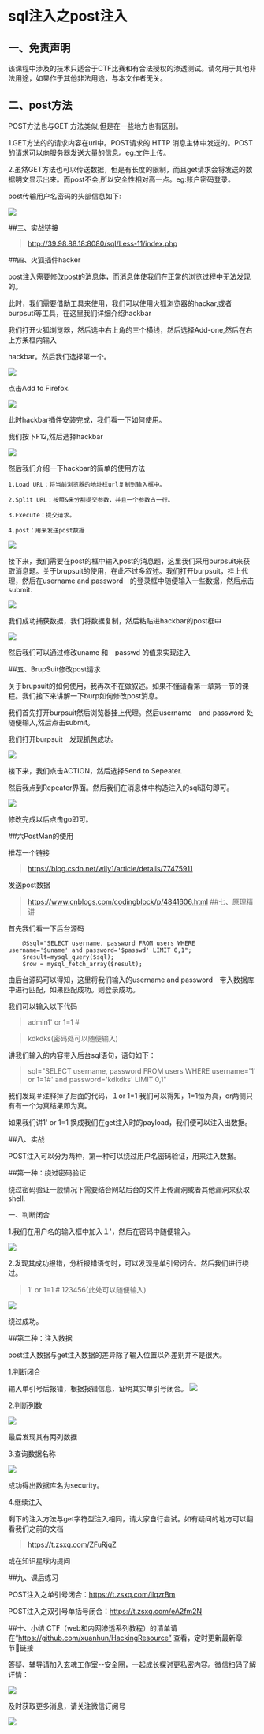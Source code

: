 # sql注入之post注入

## 一、免责声明

该课程中涉及的技术只适合于CTF比赛和有合法授权的渗透测试。请勿用于其他非法用途，如果作于其他非法用途，与本文作者无关。

## 二、post方法

POST方法也与GET 方法类似,但是在一些地方也有区别。

1.GET方法的的请求内容在url中。POST请求的 HTTP 消息主体中发送的。POST的请求可以向服务器发送大量的信息。eg:文件上传。

2.虽然GET方法也可以传送数据，但是有长度的限制，而且get请求会将发送的数据明文显示出来。而post不会,所以安全性相对高一点。eg:账户密码登录。

post传输用户名密码的头部信息如下:

![](img/2.9/3.png)

##三、实战链接

>http://39.98.88.18:8080/sql/Less-11/index.php

##四、火狐插件hacker

post注入需要修改post的消息体，而消息体使我们在正常的浏览过程中无法发现的。

此时，我们需要借助工具来使用，我们可以使用火狐浏览器的hackar,或者burpsuti等工具，在这里我们详细介绍hackbar

我们打开火狐浏览器，然后选中右上角的三个横线，然后选择Add-one,然后在右上方条框内输入

hackbar。然后我们选择第一个。

![](img/2.9/4.png)

点击Add to Firefox.

![](img/2.9/5.png)

此时hackbar插件安装完成，我们看一下如何使用。

我们按下F12,然后选择hackbar

![](img/2.9/6.png)

然后我们介绍一下hackbar的简单的使用方法

```
1.Load URL：将当前浏览器的地址栏url复制到输入框中。

2.Split URL：按照&来分割提交参数，并且一个参数占一行。

3.Execute：提交请求。

4.post：用来发送post数据

```
![](img/2.9/7.png)

接下来，我们需要在post的框中输入post的消息题，这里我们采用burpsuit来获取消息题。关于brupsuit的使用，在此不过多叙述。我们打开burpsuit，挂上代理，然后在username and password　的登录框中随便输入一些数据，然后点击submit.

![](img/2.9/8.png)

我们成功捕获数据，我们将数据复制，然后粘贴进hackbar的post框中

![](img/2.9/9.png)

然后我们可以通过修改uname 和　passwd 的值来实现注入


##五、BrupSuit修改post请求

关于brupsuit的如何使用，我再次不在做叙述。如果不懂请看第一章第一节的课程。我们接下来讲解一下burp如何修改post消息。

我们首先打开burpsuit然后浏览器挂上代理。然后username　and password 处随便输入,然后点击submit。

我们打开burpsuit　发现抓包成功。

![](img/2.9/13.png)

接下来，我们点击ACTION，然后选择Send to Sepeater.

然后我点到Repeater界面。然后我们在消息体中构造注入的sql语句即可。

![](img/2.9/14.png)

修改完成以后点击go即可。

##六PostMan的使用

推荐一个链接

>https://blog.csdn.net/wlly1/article/details/77475911

发送post数据

>https://www.cnblogs.com/codingblock/p/4841606.html
##七、原理精讲

首先我们看一下后台源码

```
	@$sql="SELECT username, password FROM users WHERE username='$uname' and password='$passwd' LIMIT 0,1";
	$result=mysql_query($sql);
	$row = mysql_fetch_array($result);
```
由后台源码可以得知，这里将我们输入的username and password　带入数据库中进行匹配，如果匹配成功。则登录成功。

我们可以输入以下代码
>admin1' or 1=1 #

>kdkdks(密码处可以随便输入)

讲我们输入的内容带入后台sql语句，语句如下：

>sql="SELECT username, password FROM users WHERE username='1' or 1=1#' and password='kdkdks' LIMIT 0,1"

我们发现＃注释掉了后面的代码，１or 1=1 我们可以得知，1=1恒为真，or两侧只有有一个为真结果即为真。

如果我们讲1' or 1=1 换成我们在get注入时的payload，我们便可以注入出数据。

##八、实战


POST注入可以分为两种，第一种可以绕过用户名密码验证，用来注入数据。

##第一种：绕过密码验证

绕过密码验证一般情况下需要结合网站后台的文件上传漏洞或者其他漏洞来获取shell.

一、判断闭合

1.我们在用户名的输入框中加入１'，然后在密码中随便输入。

![](img/2.9/1.png)

2.发现其成功报错，分析报错语句时，可以发现是单引号闭合。然后我们进行绕过。

> 1' or 1=1 #
> 123456(此处可以随便输入)

![](img/2.9/2.png)

绕过成功。


##第二种：注入数据

post注入数据与get注入数据的差异除了输入位置以外差别并不是很大。

1.判断闭合

输入单引号后报错，根据报错信息，证明其实单引号闭合。
![](img/2.9/10.png)

2.判断列数

![](img/2.9/11.png)

最后发现其有两列数据

3.查询数据名称

![](img/2.9/12.png)

成功得出数据库名为security。

4.继续注入

剩下的注入方法与get字符型注入相同，请大家自行尝试。如有疑问的地方可以翻看我们之前的文档

>https://t.zsxq.com/ZFuRjqZ

或在知识星球内提问


##九、课后练习

POST注入之单引号闭合：https://t.zsxq.com/iIqzrBm

POST注入之双引号单括号闭合：https://t.zsxq.com/eA2fm2N

##十、小结
CTF（web和内网渗透系列教程）的清单请在“https://github.com/xuanhun/HackingResource” 查看，定时更新最新章节链接

答疑、辅导请加入玄魂工作室--安全圈，一起成长探讨更私密内容。微信扫码了解详情：

![](img/2.9/00.jpeg )

及时获取更多消息，请关注微信订阅号

![](img/2.9/0.jpg )
